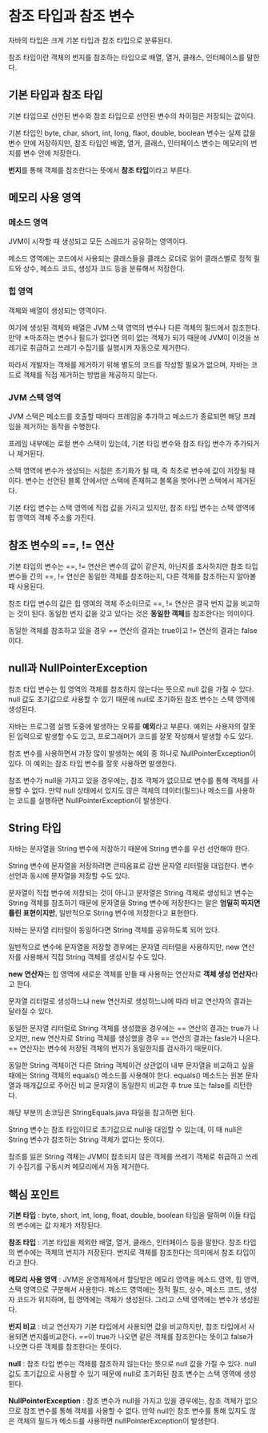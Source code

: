 # 참조 타입과 참조 변수
자바의 타입은 크게 기본 타입과 참조 타입으로 분류된다.

참조 타입이란 객체의 번지를 참조하는 타입으로 배열, 열거, 클래스, 인터페이스를 말한다.

## 기본 타입과 참조 타입
기본 타입으로 선언된 변수와 참조 타입으로 선언된 변수의 차이점은 저장되는 값이다.

기본 타입인 byte, char, short, int, long, flaot, double, boolean 변수는 실제 값을 변수 안에 저장하지만, 참조 타입인 배열, 열거, 클래스, 인터페이스 변수는 메모리의 번지를 변수 안에 저장한다.

**번지**를 통해 객체를 참조한다는 뜻에서 **참조 타입**이라고 부른다.

## 메모리 사용 영역
### 메소드 영역
JVM이 시작할 때 생성되고 모든 스레드가 공유하는 영역이다.

메소드 영역에는 코드에서 사용되는 클래스들을 클래스 로더로 읽어 클래스별로 정적 필드와 상수, 메소드 코드, 생성자 코드 등을 분류해서 저장한다.

### 힙 영역
객체와 배열이 생성되는 영역이다.

여기에 생성된 객체와 배열은 JVM 스택 영역의 변수나 다른 객체의 필드에서 참조한다. 만약 ㅊ마조하는 변수나 필드가 없다면 의미 없는 객체가 되기 때문에 JVM이 이것을 쓰레기로 취급하고 쓰레기 수집기를 실행시켜 자동으로 제거한다.

따라서 개발자는 객체를 제거하기 위해 별도의 코드를 작성할 필요가 없으며, 자바는 코드로 객체를 직접 제거하는 방법을 제공하지 않는다.

### JVM 스택 영역
JVM 스택은 메소드를 호출할 때마다 프레임을 추가하고 메소드가 종료되면 해당 프레임을 제거하는 동작을 수행한다.

프레임 내부에는 로컬 변수 스택이 있는데, 기본 타입 변수와 참조 타입 변수가 추가되거나 제거된다.

스택 영역에 변수가 생성되는 시점은 초기화가 될 때, 즉 최초로 변수에 값이 저장될 때이다. 변수는 선언된 블록 안에서만 스택에 존재하고 블록을 벗어나면 스택에서 제거된다.

기본 타입 변수는 스택 영역에 직접 값을 가지고 있지만, 참조 타입 변수는 스택 영역에 힙 영역의 객체 주소를 가진다.

## 참조 변수의 ==, != 연산
기본 타입의 변수는 ==, != 연산은 변수의 값이 같은지, 아닌지를 조사하지만 참조 타입 변수들 간의 ==, != 연산은 동일한 객체를 참조하는지, 다른 객체를 참조하는지 알아볼 때 사용된다.

참조 타입 변수의 값은 힙 영여의 객체 주소이므로 ==, != 연산은 결국 번지 값을 비교하는 것이 된다. 동일한 번지 값을 갖고 있다는 것은 **동일한 객체**를 참조한다는 의미이다.

동일한 객체를 참조하고 있을 경우 == 연산의 결과는 true이고 != 연산의 결과는 false이다.

## null과 NullPointerException
참조 타입 변수는 힙 영역의 객체를 참조하지 않는다는 뜻으로 null 값을 가질 수 있다. null 값도 초기값으로 사용할 수 있기 때문에 null로 초기화된 참조 변수는 스택 영역에 생성된다.

자바는 프로그램 실행 도중에 발생하는 오류를 **예외**라고 부른다. 예외는 사용자의 잘못된 입력으로 발생할 수도 있고, 프로그래머가 코드를 잘못 작성해서 발생할 수도 있다.

참조 변수를 사용하면서 가장 많이 발생하는 예외 중 하나로 NullPointerException이 있다. 이 예외는 참조 타입 변수를 잘못 사용하면 발생한다.

참조 변수가 null을 가지고 있을 경우에는, 참조 객체가 없으므로 변수를 통해 객체를 사용할 수 없다. 만약 null 상태에서 있지도 않은 객체의 데이터(필드)나 메소드를 사용하는 코드를 실행하면 NullPointerException이 발생한다.

## String 타입
자바는 문자열을 String 변수에 저장하기 때문에 String 변수를 우선 선언해야 한다.

String 변수에 문자열을 저장하려면 큰따옴표로 감싼 문자열 리터럴을 대입한다. 변수 선언과 동시에 문자열을 저장할 수도 있다.

문자열이 직접 변수에 저장되는 것이 아니고 문자열은 String 객체로 생성되고 변수는 String 객체를 참조하기 때문에 문자열을 String 변수에 저장한다는 말은 **엄밀히 따지면 틀린 표현이지만**, 일반적으로 String 변수에 저장한다고 표현한다.

자바는 문자열 리터럴이 동일하다면 String 객체를 공유하도록 되어 있다.

일반적으로 변수에 문자열을 저장할 경우에는 문자열 리터럴을 사용하지만, new 연산자를 사용해서 직접 String 객체를 생성시킬 수도 있다.

**new 연산자**는 힙 영역에 새로운 객체를 만들 때 사용하는 연산자로 **객체 생성 연산자**라고 한다.

문자열 리터럴로 생성하느냐 new 연산자로 생성하느냐에 따라 비교 연산자의 결과는 달라질 수 있다.

동일한 문자열 리터럴로 String 객체를 생성했을 경우에는 == 연산의 결과는 true가 나오지만, new 연산자로 String 객체를 생성했을 경우 == 연산의 결과는 fasle가 나온다. == 연산자는 변수에 저장된 객체의 번지가 동일한지를 검사하기 때문이다.

동일한 String 객체이건 다른 String 객체이건 상관없이 내부 문자열을 비교하고 싶을 때에는 String 객체의 equals() 메소드를 사용해야 한다. equals() 메소드는 원본 문자열과 매개값으로 주어진 비교 문자열이 동일한지 비교한 후 true 또는 false를 리턴한다.

해당 부분의 손코딩은 StringEquals.java 파일을 참고하면 된다.

String 변수는 참조 타입이므로 초기값으로 null을 대입할 수 있는데, 이 때 null은 String 변수가 참조하는 String 객체가 없다는 뜻이다.

참조를 잃은 String 객체는 JVM이 참조되지 않은 객체를 쓰레기 객체로 취급하고 쓰레기 수집기를 구동시켜 메모리에서 자동 제거한다.

## 핵심 포인트
**기본 타입** : byte, short, int, long, float, double, boolean 타입을 말하며 이들 타입의 변수에는 값 자체가 저장된다.

**참조 타입** : 기본 타입을 제외한 배열, 열거, 클래스, 인터페이스 등을 말한다. 참조 타입의 변수에는 객체의 번지가 저장된다. 번지로 객체를 참조한다는 의미에서 참조 타입이라고 한다.

**메모리 사용 영역** : JVM은 운영체제에서 할당받은 메모리 영역을 메소드 영역, 힙 영역, 스택 영역으로 구분해서 사용한다. 메소드 영역에는 정적 필드, 상수, 메소드 코드, 생성자 코드가 위치하며, 힙 영역에는 객체가 생성된다. 그리고 스택 영역에는 변수가 생성된다.

**번지 비교** : 비교 연산자가 기본 타입에서 사용되면 값을 비교하지만, 참조 타입에서 사용되면 번지를비교한다. ==이 true가 나오면 같은 객체를 참조한다는 뜻이고 false가 나오면 다른 객체를 참조한다는 뜻이다.

**null** : 참조 타입 변수는 객체를 참조하지 않는다는 뜻으로 null 값을 가질 수 있다. null 값도 초기값으로 사용할 수 있기 때문에 null로 초기화된 참조 변수는 스택 영역에 생성된다.

**NullPointerException** : 참조 변수가 null을 가지고 있을 경우에는, 참조 객체가 없으므로 참조 변수를 통해 객체를 사용할 수 없다. 만약 null인 참조 변수를 통해 있지도 않은 객체의 필드가 메소드를 사용하면 nullPointerException이 발생한다.
